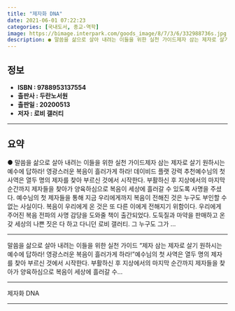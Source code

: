 ```yaml
---
title: "제자화 DNA"
date: 2021-06-01 07:22:23
categories: [국내도서, 종교-역학]
image: https://bimage.interpark.com/goods_image/8/7/3/6/332988736s.jpg
description: ● 말씀을 삶으로 살아 내려는 이들을 위한 실천 가이드제자 삼는 제자로 살기 원하시는 예수에 답하라! 영광스러운 복음이 흘러가게 하라! 데이비드 플랫 강력 추천예수님의 첫 사역은 열두 명의 제자를 찾아 부르신 것에서 시작한다. 부활하신 후 지상에서의 마지막 순간까지 제자들을 찾
---
```


## **정보**

- **ISBN : 9788953137554**
- **출판사 : 두란노서원**
- **출판일 : 20200513**
- **저자 : 로비 갤러티**

------



## **요약**

●  말씀을 삶으로 살아 내려는 이들을 위한 실천 가이드제자 삼는 제자로 살기 원하시는 예수에 답하라!     영광스러운 복음이 흘러가게 하라! 데이비드 플랫 강력 추천예수님의 첫 사역은 열두 명의 제자를 찾아 부르신 것에서 시작한다. 부활하신 후 지상에서의 마지막 순간까지 제자들을 찾아가 양육하심으로 복음이 세상에 흘러갈 수 있도록 사명을 주셨다. 예수님의 첫 제자들을 통해 지금 우리에게까지 복음이 전해진 것은 누구도 부인할 수 없는 사실이다. 복음이 우리에게 온 것은 또 다른 이에게 전해지기 위함이다. 우리에게 주어진 복음 전파의 사명 감당을 도와줄 책이 출간되었다. 도둑질과 마약을 판매하고 온갖 세상의 나쁜 짓은 다 하고 다니던 로비 갤러티. 그 누구도 그가 ...

------

말씀을 삶으로 살아 내려는 이들을 위한 실천 가이드
“제자 삼는 제자로 살기 원하시는 예수에 답하라! 영광스러운 복음이 흘러가게 하라!”예수님의 첫 사역은 열두 명의 제자를 찾아 부르신 것에서 시작한다. 부활하신 후 지상에서의 마지막 순간까지 제자들을 찾아가 양육하심으로 복음이 세상에 흘러갈 수... 

------


제자화 DNA 

------


